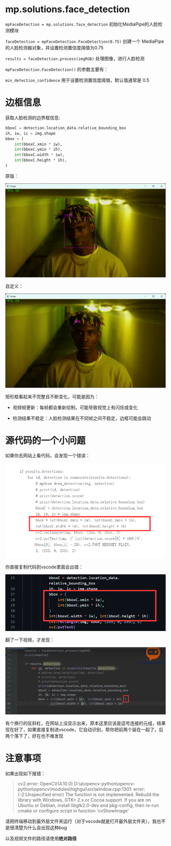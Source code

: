 # mp.solutions.face_detection

`mpFaceDetection = mp.solutions.face_detection` 初始化MediaPipe的人脸检测模块

`faceDetection = mpFaceDetection.FaceDetection(0.75)` 创建一个 MediaPipe 的人脸检测器对象，并设置检测置信度阈值为0.75

`results = faceDetection.process(imgRGB)`  处理图像，进行人脸检测

`mpFaceDetection.FaceDetection()` 的参数主要有：

`min_detection_confidence` 用于设置检测置信度阈值，默认值通常是 0.5

# 边框信息

获取人脸检测的边界框信息:

```python
bboxC = detection.location_data.relative_bounding_box
ih, iw, ic = img.shape
bbox = (
    int(bboxC.xmin * iw),
    int(bboxC.ymin * ih),
    int(bboxC.width * iw),
    int(bboxC.height * ih),
)
```

原版：

![原版](./pics/原版.png)

自定义：

![自定义](./pics/自定义.png)

矩形框看起来不完整且不断变化，可能是因为：

- 视频帧更新：每帧都会重新绘制，可能导致视觉上有闪烁或变化

- 检测结果不稳定：人脸检测结果在不同帧之间不稳定，边框可能会跳动

# 源代码的一个小问题

如果你去网站上看代码，会发现一个错误：

![website](./pics/website.png)

你直接复制代码到vscode里面会出错：

![vscode](./pics/vscode.png)

翻了一下视频，才发现：

![youtube](./pics/youtube.png)

有个换行的反斜杠，在网站上没显示出来，原本这里应该是逗号连接的元组，结果现在好了，如果直接复制进vscode，它自动识别，帮你把前两个装在一起了，后两个落下了，好在也不难发现

# 注意事项

如果出现如下报错：

> cv2.error: OpenCV(4.10.0) D:\a\opencv-python\opencv-python\opencv\modules\highgui\src\window.cpp:1301: error: (-2:Unspecified error) The function is not implemented. Rebuild the library with Windows, GTK+ 2.x or Cocoa support. If you are on Ubuntu or Debian, install libgtk2.0-dev and pkg-config, then re-run cmake or configure script in function 'cvShowImage'

请把终端移动到最外层文件夹运行（对于vscode就是打开最外层文件夹），我也不是很清楚为什么会出现这种bug

以及视频文件的路径请使用**绝对路径**